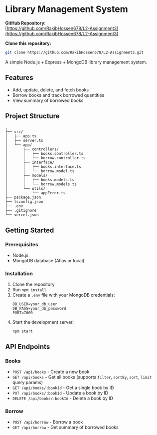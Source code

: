 # Library Management System

**GitHub Repository:**  
[https://github.com/RakibHossen678/L2-Assignment3](https://github.com/RakibHossen678/L2-Assignment3)

**Clone this repository:**
```sh
git clone https://github.com/RakibHossen678/L2-Assignment3.git
```

A simple Node.js + Express + MongoDB library management system.

## Features

- Add, update, delete, and fetch books
- Borrow books and track borrowed quantities
- View summary of borrowed books

## Project Structure

```
.
├── src/
│   ├── app.ts
│   ├── server.ts
│   └── app/
│       ├── controllers/
│       │   ├── books.controller.ts
│       │   └── borrow.controller.ts
│       ├── interface/
│       │   ├── books.interface.ts
│       │   └── borrow.model.ts
│       ├── models/
│       │   ├── books.models.ts
│       │   └── borrow.models.ts
│       └── utils/
│           └── appError.ts
├── package.json
├── tsconfig.json
├── .env
├── .gitignore
└── vercel.json
```

## Getting Started

### Prerequisites

- Node.js
- MongoDB database (Atlas or local)

### Installation

1. Clone the repository
2. Run `npm install`
3. Create a `.env` file with your MongoDB credentials:
    ```
    DB_USER=your_db_user
    DB_PASS=your_db_password
    PORT=7000
    ```
4. Start the development server:
    ```
    npm start
    ```

## API Endpoints

### Books

- `POST /api/books` - Create a new book
- `GET /api/books` - Get all books (supports `filter`, `sortBy`, `sort`, `limit` query params)
- `GET /api/books/:bookId` - Get a single book by ID
- `PUT /api/books/:bookId` - Update a book by ID
- `DELETE /api/books/:bookId` - Delete a book by ID

### Borrow

- `POST /api/borrow` - Borrow a book
- `GET /api/borrow` - Get summary of borrowed books
